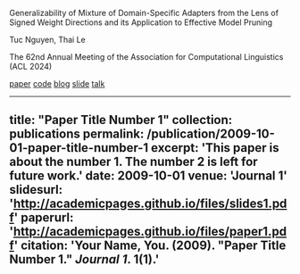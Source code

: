 Generalizability of Mixture of Domain-Specific Adapters from the Lens of Signed Weight Directions and its Application to Effective Model Pruning

Tuc Nguyen, Thai Le

The 62nd Annual Meeting of the Association for Computational Linguistics (ACL 2024)

[paper](https://arxiv.org/abs/2402.10639) [code](#) [blog](#) [slide](#) [talk](#)


---
title: "Paper Title Number 1"
collection: publications
permalink: /publication/2009-10-01-paper-title-number-1
excerpt: 'This paper is about the number 1. The number 2 is left for future work.'
date: 2009-10-01
venue: 'Journal 1'
slidesurl: 'http://academicpages.github.io/files/slides1.pdf'
paperurl: 'http://academicpages.github.io/files/paper1.pdf'
citation: 'Your Name, You. (2009). &quot;Paper Title Number 1.&quot; <i>Journal 1</i>. 1(1).'
---